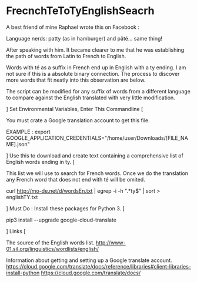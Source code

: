 # FrecnchTeToTyEnglishSeacrh

A best friend of mine Raphael wrote this on Facebook :

Language nerds:
patty (as in hamburger) and pâté...
same thing!

After speaking with him.  It became clearer to me that he was establishing the path of words from Latin to French to English.

Words with té as a suffix in French end up in English with a ty ending.  I am not sure if this is a absolute binary connection.  The process to discover more words that fit neatly into this observation are below.

The script can be modified for any suffix of words from a different language to compare against the English translated with very little modification. 


] Set Environmental Variables, Enter This Commandline [

You must crate a Google translation account to get this file.

EXAMPLE :  export GOOGLE_APPLICATION_CREDENTIALS="/home/user/Downloads/[FILE_NAME].json"

]    Use this to download and create text containing a comprehensive list of English words ending in ty.  [

This list we will use to search for French words.  Once we do the translation any French word that does not end with té  will be omited.

curl http://mo-de.net/d/wordsEn.txt  | egrep -i -h ".*ty$" | sort > englishTY.txt

] Must Do : Install these packages for Python 3. [

pip3 install --upgrade google-cloud-translate

] Links [

The source of the English words list. 
http://www-01.sil.org/linguistics/wordlists/english/

Information about getting and setting up a Google translate account.
https://cloud.google.com/translate/docs/reference/libraries#client-libraries-install-python
https://cloud.google.com/translate/docs/
